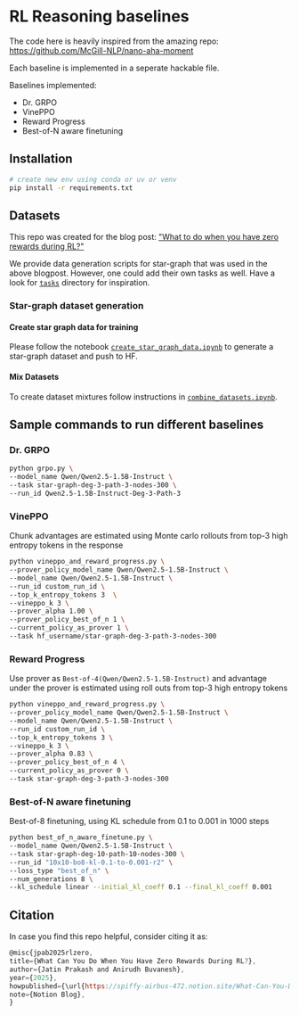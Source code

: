 # RL Reasoning baselines

The code here is heavily inspired from the amazing repo: https://github.com/McGill-NLP/nano-aha-moment

Each baseline is implemented in a seperate hackable file.

Baselines implemented:
- Dr. GRPO
- VinePPO
- Reward Progress
- Best-of-N aware finetuning

## Installation

```bash
# create new env using conda or uv or venv
pip install -r requirements.txt
```

## Datasets
This repo was created for the blog post: ["What to do when you have zero rewards during RL?"]((https://spiffy-airbus-472.notion.site/What-Can-You-Do-When-You-Have-Zero-Rewards-During-RL-260429bdb7308024b6bdd3ed4f64c15f))

We provide data generation scripts for star-graph that was used in the above blogpost. However, one could add their own tasks as well. Have a look for [`tasks`](./tasks/) directory for inspiration.

### Star-graph dataset generation
#### Create star graph data for training
Please follow the notebook [`create_star_graph_data.ipynb`](./create_star_graph_data.ipynb) to generate a star-graph dataset and push to HF.

#### Mix Datasets
To create dataset mixtures follow instructions in [`combine_datasets.ipynb`](./combine_datasets.ipynb).

## Sample commands to run different baselines

### Dr. GRPO
```bash
python grpo.py \
--model_name Qwen/Qwen2.5-1.5B-Instruct \
--task star-graph-deg-3-path-3-nodes-300 \
--run_id Qwen2.5-1.5B-Instruct-Deg-3-Path-3
```

### VinePPO 
Chunk advantages are estimated using Monte carlo rollouts from top-3 high entropy tokens in the response
```bash
python vineppo_and_reward_progress.py \
--prover_policy_model_name Qwen/Qwen2.5-1.5B-Instruct \
--model_name Qwen/Qwen2.5-1.5B-Instruct \
--run_id custom_run_id \
--top_k_entropy_tokens 3  \
--vineppo_k 3 \
--prover_alpha 1.00 \
--prover_policy_best_of_n 1 \
--current_policy_as_prover 1 \
--task hf_username/star-graph-deg-3-path-3-nodes-300
```

### Reward Progress 
Use prover as  `Best-of-4(Qwen/Qwen2.5-1.5B-Instruct)` and advantage under the prover is estimated using roll outs from top-3 high entropy tokens
```bash
python vineppo_and_reward_progress.py \
--prover_policy_model_name Qwen/Qwen2.5-1.5B-Instruct \
--model_name Qwen/Qwen2.5-1.5B-Instruct \
--run_id custom_run_id \
--top_k_entropy_tokens 3 \
--vineppo_k 3 \
--prover_alpha 0.83 \
--prover_policy_best_of_n 4 \
--current_policy_as_prover 0 \
--task star-graph-deg-3-path-3-nodes-300
```

### Best-of-N aware finetuning 
Best-of-8 finetuning, using KL schedule from 0.1 to 0.001 in 1000 steps
```bash
python best_of_n_aware_finetune.py \
--model_name Qwen/Qwen2.5-1.5B-Instruct \
--task star-graph-deg-10-path-10-nodes-300 \
--run_id "10x10-bo8-kl-0.1-to-0.001-r2" \
--loss_type "best_of_n" \
--num_generations 8 \
--kl_schedule linear --initial_kl_coeff 0.1 --final_kl_coeff 0.001
```

## Citation
In case you find this repo helpful, consider citing it as:
```js
@misc{jpab2025rlzero,
title={What Can You Do When You Have Zero Rewards During RL?},
author={Jatin Prakash and Anirudh Buvanesh},
year={2025},
howpublished={\url{https://spiffy-airbus-472.notion.site/What-Can-You-Do-When-You-Have-Zero-Rewards-During-RL-260429bdb7308024b6bdd3ed4f64c15f}},
note={Notion Blog},
}
```